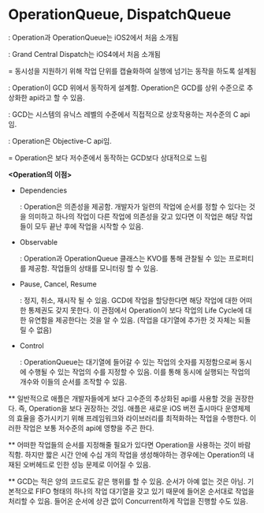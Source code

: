 # OperationQueue, DispatchQueue

: Operation과 OperationQueue는 iOS2에서 처음 소개됨

: Grand Central Dispatch는 iOS4에서 처음 소개됨

= 동시성을 지원하기 위해 작업 단위를 캡슐화하여 실행에 넘기는 동작을 하도록 설계됨



: Operation이 GCD 위에서 동작하게 설계함. Operation은 GCD를 상위 수준으로 추상화한 api라고 할 수 있음.

: GCD는 시스템의 유닉스 레벨의 수준에서 직접적으로 상호작용하는 저수준의 C api임. 

: Operation은 Objective-C api임.

= Operation은 보다 저수준에서 동작하는 GCD보다 상대적으로 느림



**<Operation의 이점>**

* Dependencies

  : Operation은 의존성을 제공함. 개발자가 일련의 작업에 순서를 정할 수 있다는 것을 의미하고 하나의 작업이 다른 작업에 의존성을 갖고 있다면 이 작업은 해당 작업들이 모두 끝난 후에 작업을 시작할 수 있음.

* Observable

  : Operation과 OperationQueue 클래스는 KVO를 통해 관찰될 수 있는 프로퍼티를 제공함. 작업들의 상태를 모니터링 할 수 있음.

* Pause, Cancel, Resume

  : 정지, 취소, 재시작 될 수 있음. GCD에 작업을 할당한다면 해당 작업에 대한 어떠한 통제권도 갖지 못한다. 이 관점에서 Operation이 보다 작업의 Life Cycle에 대한 유연함을 제공한다는 것을 알 수 있음. (작업을 대기열에 추가한 것 자체는 되돌릴 수 없음)

* Control

  : OperationQueue는 대기열에 들어갈 수 있는 작업의 숫자를 지정함으로써 동시에 수행될 수 있는 작업의 수를 지정할 수 있음. 이를 통해 동시에 실행되는 작업의 개수와 이들의 순서를 조작할 수 있음.



** 일반적으로 애플은 개발자들에게 보다 고수준의 추상화된 api를 사용할 것을 권장한다. 즉, Operation을 보다 권장하는 것임. 애플은 새로운 iOS 버전 출시마다 운영체제의 효율을 증가시키기 위해 프레임워크와 라이브러리를 최적화하는 작업을 수행한다. 이러한 작업은 보통 저수준의 api에 영향을 주곤 한다. 



** 어떠한 작업들의 순서를 지정해줄 필요가 있다면 Operation을 사용하는 것이 바람직함. 하지만 짧은 시간 안에 수십 개의 작업을 생성해야하는 경우에는 Operation의 내재된 오버헤드로 인한 성능 문제로 이어질 수 있음.



** GCD는 적은 양의 코드로도 같은 행위를 할 수 있음. 순서가 아예 없는 것은 아님. 기본적으로 FIFO 형태의 하나의 작업 대기열을 갖고 있기 때문에 들어온 순서대로 작업을 처리할 수 있음. 들어온 순서에 상관 없이 Concurrent하게 작업을 진행할 수도 있음. 